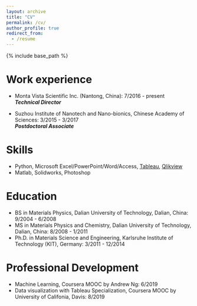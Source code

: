 ```yaml
---
layout: archive
title: "CV"
permalink: /cv/
author_profile: true
redirect_from:
  - /resume
---
```


{% include base_path %}

Work experience
======
* Monta Vista Scientific Inc. (Nantong, China): 7/2016 - present  
***Technical Director***

* Suzhou Institute of Nanotech and Nano-bionics, Chinese Academy of Sciences: 3/2015 - 3/2017  
***Postdoctoral Associate***
  
Skills
======
* Python, Microsoft Excel/PowerPoint/Word/Access, [Tableau](https://xi-n-yi.github.io/mysite/portfolio/Tableau%20Dashboard%20Project%20-%20SuperStore%20Sales/), [Qlikview](https://xi-n-yi.github.io/mysite/portfolio/My%20Way%20of%20Learning%20QlikView/)
* Matlab, Solidworks, Photoshop

Education
======
* BS in Materials Physics, Dalian University of Technology, Dalian, China: 9/2004 - 6/2008
* MS in Materials Physics and Chemistry, Dalian University of Technology, Dalian, China:	8/2008 - 1/2011
* Ph.D. in Materials Science and Engineering, Karlsruhe Institute of Technology (KIT), Germany: 3/2011 - 12/2014

Professional Development
======
* Machine Learning, Coursera MOOC by Andrew Ng: 6/2019
* Data visualization with Tableau Specialization, Coursera MOOC by University of Califonia, Davis:	8/2019



